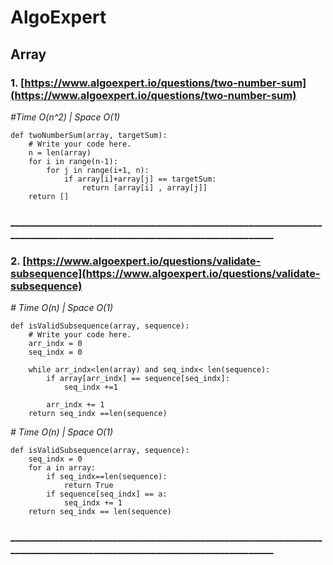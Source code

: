# AlgoExpert
## Array
### 1. [https://www.algoexpert.io/questions/two-number-sum](https://www.algoexpert.io/questions/two-number-sum)


*#Time O(n^2)  | Space O(1)*
```
def twoNumberSum(array, targetSum):
    # Write your code here.
    n = len(array)
    for i in range(n-1):
        for j in range(i+1, n):
            if array[i]+array[j] == targetSum:
                return [array[i] , array[j]]
    return []
```
### ______________________________________________________________________________________________________________________
### 2. [https://www.algoexpert.io/questions/validate-subsequence](https://www.algoexpert.io/questions/validate-subsequence)

*# Time O(n) | Space O(1)*
```
def isValidSubsequence(array, sequence):
    # Write your code here.  
    arr_indx = 0
    seq_indx = 0

    while arr_indx<len(array) and seq_indx< len(sequence):
        if array[arr_indx] == sequence[seq_indx]:
            seq_indx +=1
        
        arr_indx += 1
    return seq_indx ==len(sequence)
```

*# Time O(n) | Space O(1)*
```
def isValidSubsequence(array, sequence):
    seq_indx = 0
    for a in array:
        if seq_indx==len(sequence):
            return True
        if sequence[seq_indx] == a:
            seq_indx += 1
    return seq_indx == len(sequence)
```
###  ______________________________________________________________________________________________________________________

